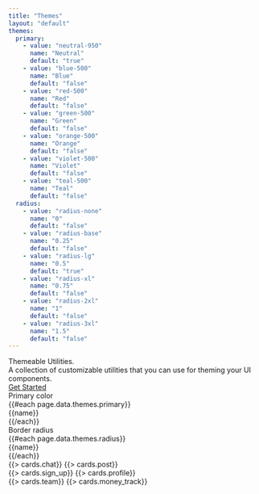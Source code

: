 ```yaml
---
title: "Themes"
layout: "default"
themes:
  primary:
    - value: "neutral-950"
      name: "Neutral"
      default: "true"
    - value: "blue-500"
      name: "Blue"
      default: "false"
    - value: "red-500"
      name: "Red"
      default: "false"
    - value: "green-500"
      name: "Green"
      default: "false"
    - value: "orange-500"
      name: "Orange"
      default: "false"
    - value: "violet-500"
      name: "Violet"
      default: "false"
    - value: "teal-500"
      name: "Teal"
      default: "false"
  radius:
    - value: "radius-none"
      name: "0"
      default: "false"
    - value: "radius-base"
      name: "0.25"
      default: "false"
    - value: "radius-lg"
      name: "0.5"
      default: "true"
    - value: "radius-xl"
      name: "0.75"
      default: "false"
    - value: "radius-2xl"
      name: "1"
      default: "false"
    - value: "radius-3xl"
      name: "1.5"
      default: "false"
---
```


<div class="pt-16 pb-12 md:pt-20 md:pb-16">
    <div class="max-w-3xl font-crimson text-6xl md:text-7xl leading-none mb-4">
        <span class="font-medium tracking-tight text-neutral-950">Themeable Utilities.</span>
    </div>
    <div class="max-w-2xl mt-0 mb-8 text-xl leading-relaxed">
        <span class="text-neutral-700">A collection of customizable utilities that you can use for theming your UI components.</span>
    </div>
    <div class="flex items-center gap-2">
        <a href="/themes/installation" class="flex items-center px-4 py-3 rounded-lg bg-neutral-900 hover:bg-neutral-950 text-white no-underline cursor-pointer">
            <span class="font-medium text-sm">Get Started</span>
        </a>
    </div>

</div>
<div class="w-full mb-8">
    <div class="w-full flex flex-wrap gap-8 select-none">
        <div class="flex flex-col gap-2">
            <div class="text-sm font-bold leading-none">Primary color</div>
            <div class="flex flex-wrap gap-2">
            {{#each page.data.themes.primary}}
                <div class="rounded-md cursor-pointer border border-border px-2 py-1 flex items-center gap-2" data-low-role="themes:primary:value" data-low-value="{{value}}" data-low-default="{{default}}">
                    <div class="w-5 h-5 bg-{{value}} rounded-full"></div>
                    <div class="text-xs font-medium">{{name}}</div>
                </div>
            {{/each}}
            </div>
        </div>
        <div class="flex flex-col gap-2">
            <div class="text-sm font-bold leading-none">Border radius</div>
            <div class="flex flex-wrap gap-2">
            {{#each page.data.themes.radius}}
                <div class="rounded-md cursor-pointer border border-border px-2 py-1 flex items-center gap-2" data-low-role="themes:radius:value" data-low-value="{{value}}" data-low-default="{{default}}">
                    <div class="text-xs font-medium">{{name}}</div>
                </div>
            {{/each}}
            </div>
        </div>
    </div>
</div>
<style data-low-role="themes:primary:style"></style>
<style data-low-role="themes:radius:style"></style>
<div class="" data-low-role="themes:cards">
    <div class="grid gap-4 grid-cols-1 md:grid-cols-2 lg:grid-cols-3">
        <div class="flex flex-col gap-4">
            {{> cards.chat}}
            {{> cards.post}}
        </div>
        <div class="flex flex-col gap-4">
            {{> cards.sign_up}}
            {{> cards.profile}}
        </div>
        <div class="flex flex-col gap-4">
            {{> cards.team}}
            {{> cards.money_track}}
        </div>
    </div>
</div>

<script type="text/javascript">
    const addClass = (el, cn) => cn.split(" ").forEach(c => el.classList.add(c));
    const removeClass = (el, cn) => cn.split(" ").forEach(c => el.classList.remove(c));
    ["primary", "radius"].forEach(type => {
        const elements = Array.from(document.querySelectorAll(`div[data-low-role="themes:${type}:value"]`));
        elements.forEach(el => {
            el.addEventListener("click", () => {
                document.querySelector(`style[data-low-role="themes:${type}:style"]`).innerHTML = `:root{--low-${type}: var(--low-${el.dataset.lowValue});}`;
                elements.forEach(otherElement => removeClass(otherElement, "border-neutral-950 border-2"));
                addClass(el, "border-neutral-950 border-2");
            });
            if (el.dataset.lowDefault === "true") {
                addClass(el, "border-neutral-950 border-2");
            }
        });
    });
</script>
